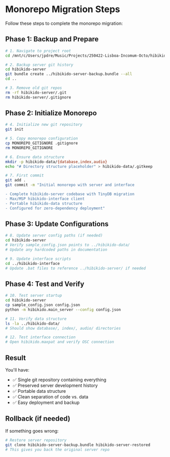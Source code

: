 # Monorepo Migration Steps

Follow these steps to complete the monorepo migration:

## Phase 1: Backup and Prepare

```bash
# 1. Navigate to project root
cd /mnt/c/Users/jpdre/Music/Projects/250422-Lisboa-Incomum-Octo/hibikido-project

# 2. Backup server git history
cd hibikido-server
git bundle create ../hibikido-server-backup.bundle --all
cd ..

# 3. Remove old git repos
rm -rf hibikido-server/.git
rm hibikido-server/.gitignore
```

## Phase 2: Initialize Monorepo

```bash
# 4. Initialize new git repository
git init

# 5. Copy monorepo configuration
cp MONOREPO_GITIGNORE .gitignore
rm MONOREPO_GITIGNORE

# 6. Ensure data structure
mkdir -p hibikido-data/{database,index,audio}
echo "# Directory structure placeholder" > hibikido-data/.gitkeep

# 7. First commit
git add .
git commit -m "Initial monorepo with server and interface

- Complete hibikido-server codebase with TinyDB migration
- Max/MSP hibikido-interface client
- Portable hibikido-data structure
- Configured for zero-dependency deployment"
```

## Phase 3: Update Configurations

```bash
# 8. Update server config paths (if needed)
cd hibikido-server
# Verify sample_config.json points to ../hibikido-data/
# Update any hardcoded paths in documentation

# 9. Update interface scripts
cd ../hibikido-interface
# Update .bat files to reference ../hibikido-server/ if needed
```

## Phase 4: Test and Verify

```bash
# 10. Test server startup
cd hibikido-server
cp sample_config.json config.json
python -m hibikido.main_server --config config.json

# 11. Verify data structure
ls -la ../hibikido-data/
# Should show database/, index/, audio/ directories

# 12. Test interface connection
# Open hibikido.maxpat and verify OSC connection
```

## Result

You'll have:
- ✅ Single git repository containing everything
- ✅ Preserved server development history
- ✅ Portable data structure
- ✅ Clean separation of code vs. data
- ✅ Easy deployment and backup

## Rollback (if needed)

If something goes wrong:
```bash
# Restore server repository
git clone hibikido-server-backup.bundle hibikido-server-restored
# This gives you back the original server repo
```